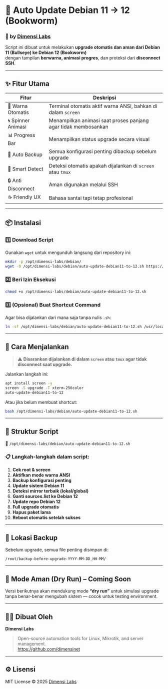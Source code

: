 # 🌈 Auto Update Debian 11 → 12 (Bookworm)
### 🧩 by [Dimensi Labs](https://github.com/dimensinet/dimensi-labs)

Script ini dibuat untuk melakukan **upgrade otomatis dan aman dari Debian 11 (Bullseye) ke Debian 12 (Bookworm)**  
dengan tampilan **berwarna, animasi progres**, dan proteksi dari **disconnect SSH**.

---

## ✨ Fitur Utama
| Fitur | Deskripsi |
|-------|------------|
| 🎨 Warna Otomatis | Terminal otomatis aktif warna ANSI, bahkan di dalam `screen` |
| 🌀 Spinner Animasi | Menampilkan animasi saat proses panjang agar tidak membosankan |
| 📊 Progress Bar | Menampilkan status upgrade secara visual |
| 💾 Auto Backup | Semua konfigurasi penting dibackup sebelum upgrade |
| 🧠 Smart Detect | Deteksi otomatis apakah dijalankan di `screen` atau `tmux` |
| 🔒 Anti Disconnect | Aman digunakan melalui SSH |
| ☕ Friendly UX | Bahasa santai tapi tetap profesional |

---

## 📦 Instalasi

### 1️⃣ Download Script
Gunakan `wget` untuk mengunduh langsung dari repository ini:
```bash
mkdir -p /opt/dimensi-labs/debian/
wget -O /opt/dimensi-labs/debian/auto-update-debian11-to-12.sh https://raw.githubusercontent.com/dimensinet/dimensi-labs/main/scripts/debian/auto-update/auto-update-debian11-to-12.sh
```

### 2️⃣ Beri Izin Eksekusi
```bash
chmod +x /opt/dimensi-labs/debian/auto-update-debian11-to-12.sh
```

### 3️⃣ (Opsional) Buat Shortcut Command
Agar bisa dijalankan dari mana saja tanpa nulis `.sh`:
```bash
ln -sf /opt/dimensi-labs/debian/auto-update-debian11-to-12.sh /usr/local/bin/auto-update-debian11-to-12
```

---

## 🚀 Cara Menjalankan

> ⚠️ **Disarankan dijalankan di dalam `screen` atau `tmux` agar tidak disconnect saat upgrade.**

Jalankan langkah ini:

```bash
apt install screen -y
screen -S upgrade -T xterm-256color
auto-update-debian11-to-12
```

Atau jika belum membuat shortcut:

```bash
bash /opt/dimensi-labs/debian/auto-update-debian11-to-12.sh
```

---

## 🧱 Struktur Script
📁 `/opt/dimensi-labs/debian/auto-update-debian11-to-12.sh`

### 📋 Langkah-langkah dalam script:
1. **Cek root & screen**
2. **Aktifkan mode warna ANSI**
3. **Backup konfigurasi penting**
4. **Update sistem Debian 11**
5. **Deteksi mirror terbaik (lokal/global)**
6. **Ganti sources.list ke Debian 12**
7. **Update repo Debian 12**
8. **Full upgrade otomatis**
9. **Hapus paket lama**
10. **Reboot otomatis setelah sukses**

---

## 📂 Lokasi Backup
Sebelum upgrade, semua file penting disimpan di:
```
/root/backup-before-upgrade-YYYY-MM-DD_HH-MM/
```

---

## 🧪 Mode Aman (Dry Run) – Coming Soon
Versi berikutnya akan mendukung mode **“dry run”** untuk simulasi upgrade  
tanpa benar-benar mengubah sistem — cocok untuk testing environment.

---

## 🧑‍💻 Dibuat Oleh
**Dimensi Labs**  
> Open-source automation tools for Linux, Mikrotik, and server management.  
> https://github.com/dimensinet

---

## ⚙️ Lisensi
MIT License © 2025 [Dimensi Labs](https://github.com/dimensinet)
